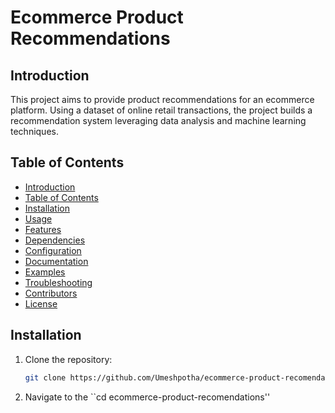 # Ecommerce Product Recommendations

## Introduction
This project aims to provide product recommendations for an ecommerce platform. Using a dataset of online retail transactions, the project builds a recommendation system leveraging data analysis and machine learning techniques.

## Table of Contents
- [Introduction](#introduction)
- [Table of Contents](#table-of-contents)
- [Installation](#installation)
- [Usage](#usage)
- [Features](#features)
- [Dependencies](#dependencies)
- [Configuration](#configuration)
- [Documentation](#documentation)
- [Examples](#examples)
- [Troubleshooting](#troubleshooting)
- [Contributors](#contributors)
- [License](#license)

## Installation
1. Clone the repository:
   ```bash
   git clone https://github.com/Umeshpotha/ecommerce-product-recomendations.git

2. Navigate to the 
``cd ecommerce-product-recomendations''


